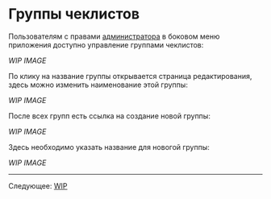 # Группы чеклистов

Пользователям с правами [администратора](../07-admin/README.md) в боковом меню приложения доступно управление группами чеклистов:

*WIP IMAGE*

По клику на название группы открывается страница редактирования, здесь можно изменить наименование этой группы:

*WIP IMAGE*

После всех групп есть ссылка на создание новой группы:

*WIP IMAGE*

Здесь необходимо указать название для новогой группы:

*WIP IMAGE*

---

Следующее: [WIP](../wip/README.md)
